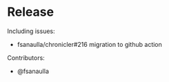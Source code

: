 # Release

Including issues:

- fsanaulla/chronicler#216 migration to github action

Contributors:

- @fsanaulla

